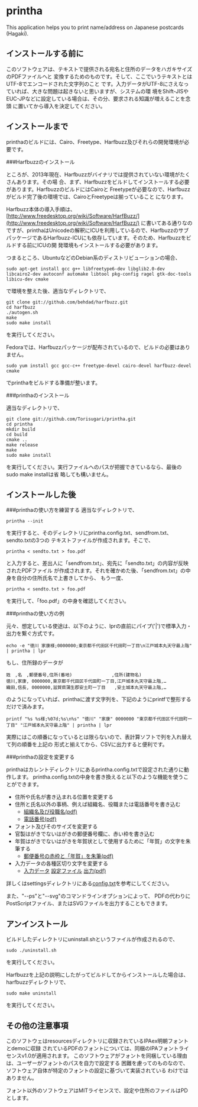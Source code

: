 printha
=======

This application helps you to print name/address on Japanese postcards (Hagaki).

インストールする前に
-----------------

このソフトウェアは、テキストで提供される宛名と住所のデータをハガキサイズのPDFファイルへと
変換するためのものです。そして、ここでいうテキストとはUTF-8でエンコードされた文字列のこと
です。入力データがUTF-8にさえなっていれば、大きな問題は起きないと思いますが、システムの環
境をShift-JISやEUC-JPなどに設定している場合は、その分、要求される知識が増えることを念頭
に置いてから導入を決定してください。


インストールまで
--------------

printhaのビルドには、Cairo、Freetype、Harfbuzz及びそれらの開発環境が必要です。

###Harfbuzzのインストール

ところが、2013年現在、Harfbuzzがバイナリでは提供されていない環境がたくさんあります。その場
合、まず、Harfbuzzをビルドしてインストールする必要があります。HarfbuzzのビルドにはCairoと
Freetypeが必要なので、Harfbuzzがビルド完了後の環境では、CairoとFreetypeは揃っていること
になります。

Harfbuzz本体の導入手順は、
[http://www.freedesktop.org/wiki/Software/HarfBuzz/](http://www.freedesktop.org/wiki/Software/HarfBuzz/)
に書いてある通りなのですが、printhaはUnicodeの解釈にICUを利用しているので、Harfbuzzのサブ
パッケージであるHarfbuzz-ICUにも依存しています。そのため、Harfbuzzをビルドする前にICUの開
発環境もインストールする必要があります。

つまるところ、UbuntuなどのDebian系のディストリビューションの場合、

    sudo apt-get install gcc g++ libfreetype6-dev libglib2.0-dev libcairo2-dev autoconf automake libtool pkg-config ragel gtk-doc-tools libicu-dev cmake

で環境を整えた後、適当なディレクトリで、

    git clone git://github.com/behdad/harfbuzz.git
    cd harfbuzz
    ./autogen.sh
    make
    sudo make install

を実行してください。

Fedoraでは、Harfbuzzパッケージが配布されているので、ビルドの必要はありません。

    sudo yum install gcc gcc-c++ freetype-devel cairo-devel harfbuzz-devel cmake

でprinthaをビルドする準備が整います。

###printhaのインストール

適当なディレクトリで、

    git clone git://github.com/Torisugari/printha.git
    cd printha
    mkdir build
    cd build
    cmake ..
    make release
    make
    sudo make install

を実行してください。実行ファイルへのパスが把握できているなら、最後のsudo make installは省
略しても構いません。

インストールした後
----------------

###printhaの使い方を練習する
適当なディレクトリで、

    printha --init

を実行すると、そのディレクトリにprintha.config.txt、sendfrom.txt、sendto.txtの3つの
テキストファイルが作成されます。そこで、

    printha < sendto.txt > foo.pdf

と入力すると、差出人に「sendfrom.txt」、宛先に「sendto.txt」の内容が反映されたPDFファイル
が作成されます。それを確かめた後、「sendfrom.txt」の中身を自分の住所氏名で上書きしてから、
もう一度、

    printha < sendto.txt > foo.pdf

を実行して、「foo.pdf」の中身を確認してください。

###printhaの使い方の例

元々、想定している使途は、以下のように、lprの直前にパイプ('|')で標準入力・出力を繋ぐ方式です。

    echo -e "徳川 家康様;0000000;東京都千代田区千代田町一丁目\n江戸城本丸天守最上階" | printha | lpr

もし、住所録のデータが

    姓　,名　,郵便番号,住所(番地)　　　　　　　　　,住所(建物名)
    徳川,家康, 0000000,東京都千代田区千代田町一丁目,江戸城本丸天守最上階,…
    織田,信長, 0000000,滋賀県蒲生郡安土町一丁目　　,安土城本丸天守最上階,…

のようになっていれば、printhaに渡す文字列を、下記のようにprintfで整形するだけで済みます。

    printf "%s %s様;%07d;%s\n%s" "徳川" "家康" 0000000 "東京都千代田区千代田町一丁目" "江戸城本丸天守最上階" | printha | lpr

実際にはこの順番になっているとは限らないので、表計算ソフトで列を入れ替えて列の順番を上記の
形式と揃えてから、CSVに出力すると便利です。

###printhaの設定を変更する

printhaはカレントディレクトリにあるprintha.config.txtで設定された通りに動作します。
printha.config.txtの中身を書き換えると以下のような機能を使うことができます。

* 住所や氏名が書き込まれる位置を変更する
* 住所と氏名以外の事柄、例えば組織名、役職または電話番号を書き込む 
    * [組織名及び役職名(pdf)](https://github.com/Torisugari/printha/blob/master/demo/1/president.pdf)
    * [電話番号(pdf)](https://github.com/Torisugari/printha/blob/master/demo/1/telephone.pdf)
* フォント及びそのサイズを変更する
* 官製はがきでないはがきの郵便番号欄に、赤い枠を書き込む
* 年賀はがきでないはがきを年賀状として使用するために「年賀」の文字を朱筆する
    * [郵便番号の赤枠と「年賀」を朱筆(pdf)](https://github.com/Torisugari/printha/blob/master/demo/1/nenga.pdf)
* 入力データの各種区切り文字を変更する
   * [入力データ](https://github.com/Torisugari/printha/blob/master/demo/addressbook.csv)
     [設定ファイル](https://github.com/Torisugari/printha/blob/master/demo/csvoid.txt)
     [出力(pdf)](https://github.com/Torisugari/printha/blob/master/demo/2/addressbook.pdf)

詳しくはsettingsディレクトリにある[config.txt](https://github.com/Torisugari/printha/blob/master/settings/config.txt)を参考にしてください。

また、"--ps"と"--svg"のコマンドラインオプションによって、
PDFの代わりにPostScriptファイル、またはSVGファイルを出力することもできます。

アンインストール
--------------

ビルドしたディレクトリにuninstall.shというファイルが作成されるので、

    sudo ./uninstall.sh

を実行してください。

Harfbuzzを上記の説明にしたがってビルドしてからインストールした場合は、
harfbuzzディレクトリで、

    sudo make uninstall

を実行してください。


その他の注意事項
--------------

このソフトウェはresourcesディレクトリに収録されているIPAex明朝フォントとdemoに収録
されているPDFのフォントについては、同梱のIPAフォントライセンスv1.0が適用されます。
このソフトウェアがフォントを同梱している理由は、ユーザーがフォントのパスを自力で設定する
困難を慮ってのものなので、ソフトウェア自体が特定のフォントの設定に基づいて実装されている
わけではありません。

フォント以外のソフトウェアはMITライセンスで、設定や住所のファイルはPDとします。
